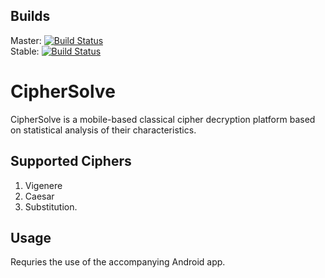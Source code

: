 ## Builds
Master:
[![Build Status](https://travis-ci.com/bridges-wood/CiphersApp.svg?token=P6LpzqaQxmRysNZqqfKc&branch=master)](https://travis-ci.com/bridges-wood/CiphersApp)
<br>Stable:
[![Build Status](https://travis-ci.com/bridges-wood/CiphersApp.svg?token=P6LpzqaQxmRysNZqqfKc&branch=stable)](https://travis-ci.com/bridges-wood/CiphersApp)

# CipherSolve
CipherSolve is a mobile-based classical cipher decryption platform based on statistical analysis 
of their characteristics. 

## Supported Ciphers
1.  Vigenere
2.  Caesar
3.  Substitution.

## Usage
Requries the use of the accompanying Android app.
